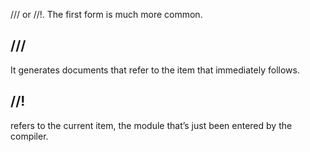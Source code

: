 /// or //!. The first form is much more common.

## ///

It generates documents that refer to the item that immediately follows.

## //!

refers to the current item, the module that’s just been entered by the compiler.

